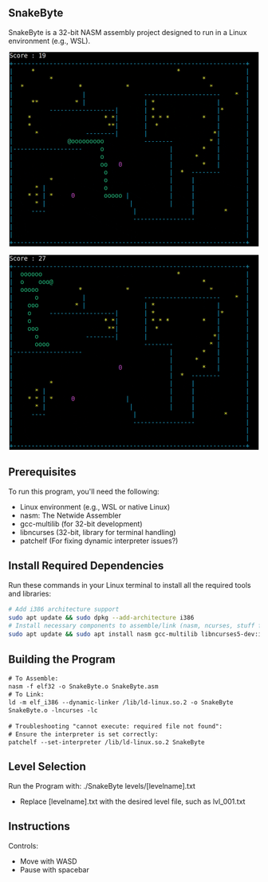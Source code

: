 ## SnakeByte

SnakeByte is a 32-bit NASM assembly project designed to run in a Linux environment (e.g., WSL).

<p align="center">
  <img src="./assets/gameplay_1.gif" width="500" alt="SnakeByte gameplay demo 1">
</p>
<p align="center">
  <img src="./assets/gameplay_2.gif" width="500" alt="SnakeByte gameplay demo 2">
</p>


## Prerequisites

To run this program, you'll need the following:
- Linux environment (e.g., WSL or native Linux)
- nasm: The Netwide Assembler
- gcc-multilib (for 32-bit development)
- libncurses (32-bit, library for terminal handling)
- patchelf (For fixing dynamic interpreter issues?)

## Install Required Dependencies

Run these commands in your Linux terminal to install all the required tools and libraries:
```bash
# Add i386 architecture support
sudo apt update && sudo dpkg --add-architecture i386
# Install necessary components to assemble/link (nasm, ncurses, stuff for C)
sudo apt update && sudo apt install nasm gcc-multilib libncurses5-dev:i386 libc6:i386 patchelf
```

## Building the Program

```
# To Assemble:  
nasm -f elf32 -o SnakeByte.o SnakeByte.asm  
# To Link:  
ld -m elf_i386 --dynamic-linker /lib/ld-linux.so.2 -o SnakeByte SnakeByte.o -lncurses -lc  

# Troubleshooting "cannot execute: required file not found":
# Ensure the interpreter is set correctly:
patchelf --set-interpreter /lib/ld-linux.so.2 SnakeByte
```

## Level Selection

Run the Program with:
./SnakeByte levels/[levelname].txt
* Replace [levelname].txt with the desired level file, such as lvl_001.txt

## Instructions

Controls:
- Move with WASD
- Pause with spacebar
